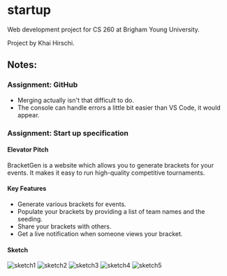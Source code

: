 # startup
Web development project for CS 260 at Brigham Young University.

Project by Khai Hirschi.

## Notes:

### Assignment: GitHub
- Merging actually isn't that difficult to do.
- The console can handle errors a little bit easier than VS Code, it would appear.

### Assignment: Start up specification

#### Elevator Pitch
BracketGen is a website which allows you to generate brackets for your events. It makes it easy to run high-quality competitive tournaments.

#### Key Features
- Generate various brackets for events.
- Populate your brackets by providing a list of team names and the seeding.
- Share your brackets with others.
- Get a live notification when someone views your bracket.

#### Sketch
![sketch1](https://user-images.githubusercontent.com/25139942/214756833-d0670b70-34ea-45f2-a12f-29514f27a56f.JPG)
![sketch2](https://user-images.githubusercontent.com/25139942/214756842-87fecf2e-eb1c-439b-9d54-c2765cdb2d4b.JPG)
![sketch3](https://user-images.githubusercontent.com/25139942/214756846-2c5b0bd8-b5f7-43d1-bc19-03eee2ba1238.JPG)
![sketch4](https://user-images.githubusercontent.com/25139942/214756849-740e9acd-d20d-4bb8-886f-c03b46644cae.JPG)
![sketch5](https://user-images.githubusercontent.com/25139942/214756851-6d810512-cd7f-4a03-8f16-064d5de452e0.JPG)
